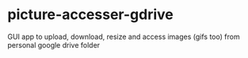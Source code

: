 # picture-accesser-gdrive
GUI app to upload, download, resize and access images (gifs too) from personal google drive folder
